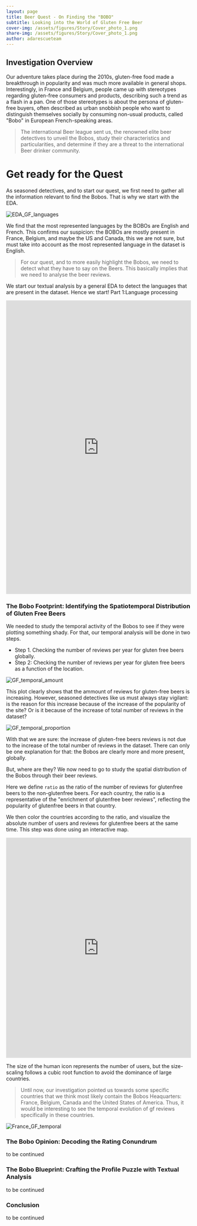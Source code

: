 ```yaml
---
layout: page
title: Beer Quest - On Finding the "BOBO"
subtitle: Looking into the World of Gluten Free Beer
cover-img: /assets/figures/Story/Cover_photo_1.png
share-img: /assets/figures/Story/Cover_photo_1.png
author: adarescueteam
---
```


## Investigation Overview

Our adventure takes place during the 2010s, gluten-free food made a breakthrough in popularity and was much more available in general shops. Interestingly, in France and Belgium, people came up with stereotypes regarding gluten-free consumers and products, describing such a trend as a flash in a pan. One of those stereotypes is about the persona of gluten-free buyers, often described as urban snobbish people who want to distinguish themselves socially by consuming non-usual products, called "Bobo" in European French-speaking areas.

> The international Beer league sent us, the renowned elite beer detectives to unveil the Bobos, study their characteristics and particularities, and determine if they are a threat to the international Beer drinker community.

# Get ready for the Quest

As seasoned detectives, and to start our quest, we first need to gather all the information relevant to find the Bobos. That is why we start with the EDA.

![EDA_GF_languages](./assets/figures/EDA/EDA_lang_dstrbt_gf.png)

We find that the most represented languages by the BOBOs are English and French. This confirms our suspicion: the BOBOs are mostly present in France, Belgium, and maybe the US and Canada, this we are not sure, but must take into account as the most represented language in the dataset is English.

> For our quest, and to more easily highlight the Bobos, we need to detect what they have to say on the Beers. This basically implies that we need to analyse the beer reviews.

We start our textual analysis by a general EDA to detect the languages that are present in the dataset. Hence we start! Part 1:Language processing</span>

<iframe src="https://jay4biopz.github.io/adarescueteam-beerquest/assets/html/beer_styles.html" height="800px" width="100%" style="border:none;"></iframe>

### The Bobo Footprint: Identifying the Spatiotemporal Distribution of Gluten Free Beers

We needed to study the temporal activity of the Bobos to see if they were plotting something shady. For that, our temporal analysis will be done in two steps.

- Step 1. Checking the number of reviews per year for gluten free beers globally.</span>
- Step 2: Checking the number of reviews per year for gluten free beers as a function of the location.

![GF_temporal_amount](./assets/figures/Spatiotemporal_analysis/GF_temporal.png)

This plot clearly shows that the ammount of reviews for gluten-free beers is increasing. However, seasoned detectives like us must always stay vigilant: is the reason for this increase because of the increase of the popularity of the site? Or is it because of the increase of total number of reviews in the dataset?

![GF_temporal_proportion](./assets/figures/Spatiotemporal_analysis/GF_proportions_temporal.png)

With that we are sure: the increase of gluten-free beers reviews is not due to the increase of the total number of reviews in the dataset. There can only be one explanation for that: the Bobos are clearly more and more present, globally.

But, where are they? We now need to go to study the spatial distribution of the Bobos through their beer reviews.

Here we define `ratio` as the ratio of the number of reviews for glutenfree beers to the non-glutenfree beers. For each country, the ratio is a representative of the "enrichment of glutenfree beer reviews", reflecting the popularity of glutenfree beers in that country.

We then color the countries according to the ratio, and visualize the absolute number of users and reviews for glutenfree beers at the same time. This step was done using an interactive map.

<iframe src="https://jay4biopz.github.io/adarescueteam-beerquest/assets/html/gf_reviews_map.html" height="600px" width="100%" style="border:none;"></iframe>

The size of the human icon represents the number of users, but the size-scaling follows a cubic root function to avoid the dominance of large countries.

> Until now, our investigation pointed us towards some specific countries that we think most likely contain the Bobos Heaquarters: France, Belgium, Canada and the United States of America. Thus, it would be interesting to see the temporal evolution of gf reviews specifically in these countries.

![France_GF_temporal](./assets/figures/Spatiotemporal_analysis/bobo_countries_temporal_plots/FRANCE.png)


### The Bobo Opinion: Decoding the Rating Conundrum

to be continued

### The Bobo Blueprint: Crafting the Profile Puzzle with Textual Analysis

to be continued

### Conclusion

to be continued
